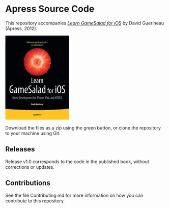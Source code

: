 # Apress Source Code

This repository accompanies [*Learn GameSalad for iOS*](http://www.apress.com/9781430243564) by David Guerineau (Apress, 2012).

![Cover image](9781430243564.jpg)

Download the files as a zip using the green button, or clone the repository to your machine using Git.

## Releases

Release v1.0 corresponds to the code in the published book, without corrections or updates.

## Contributions

See the file Contributing.md for more information on how you can contribute to this repository.
